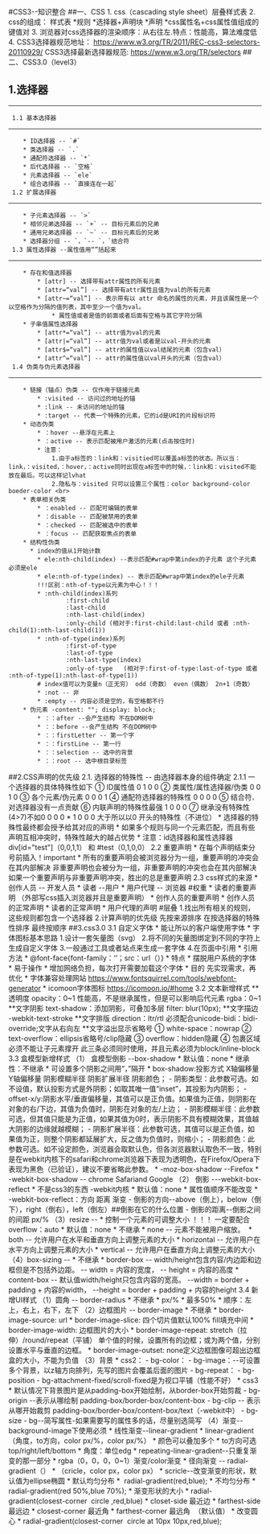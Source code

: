 #CSS3--知识整合
##一、CSS
	1. css（cascading style sheet）层叠样式表
	2. css的组成：
		样式表
		  *规则
			*选择器+声明块
				*声明
					*css属性名+css属性值组成的键值对
	3. 浏览器对css选择器的渲染顺序：从右往左.特点：性能高，算法难度低
	4. CSS3选择器规范地址：	   https://www.w3.org/TR/2011/REC-css3-selectors-20110929/
	   CSS3选择最新选择器规范:  https://www.w3.org/TR/selectors 
##二、CSS3.0（level3）
## 1.选择器
----------
	 1.1 基本选择器
----------
		* ID选择器 -- `#`
		* 类选择器 -- `.`
		* 通配符选择器 -- `*`
		* 后代选择器 -- `空格`
		* 元素选择器 -- `ele`
		* 组合选择器 -- `直接连在一起`
	 1.2 扩展选择器 
----------
		* 子元素选择器 -- `>`
		* 相邻兄弟选择器 -- `+` -- 目标元素后的兄弟
		* 通用兄弟选择器 -- `~` -- 目标元素后的兄弟
		* 选择器分组 -- `，`-- `，`结合符 
	 1.3 属性选择器 --属性值用“”括起来
----------
		* 存在和值选择器
			* [attr] -- 选择带有attr属性的所有元素
			* [attr=“val”] -- 选择带有attr属性且值为val的所有元素
			* [attr~=“val”] -- 表示带有以 attr 命名的属性的元素，并且该属性是一个以空格作为分隔的值列表，其中至少一个值为val。
				* 属性值或者是值的前面或者后面有空格与其它字符分隔
		* 子串值属性选择器
			* [attr*=“val”] -- attr值为val的元素
			* [attr|=“val”] -- attr值为val或者是以val-开头的元素
			* [attr$=“val”] -- attr的属性值以val结尾的元素（包含val）
			* [attr^=“val”] -- attr的属性值以val开头的元素（包含val）
	 1.4 伪类与伪元素选择器
----------
		* 链接（锚点）伪类 -- 仅作用于链接元素
			* :visited -- 访问过的地址的锚
			* :link -- 未访问的地址的锚
			* :target -- 代表一个特殊的元素，它的id是URI的片段标识符
		* 动态伪类
			* ：hover --悬浮在元素上
			* ：active -- 表示匹配被用户激活的元素(点击按住时)
			* 注意：
				1.由于a标签的：link和：visitied可以覆盖a标签的状态。所以当：link，：visited，：hover，：active同时出现在a标签中的时候，：link和：visited不能放在最后。可以这样记lvhat
				2.隐私与：visited 只可以设置三个属性：color background-color boeder-color <br>
		* 表单相关伪类
			* ：enabled -- 匹配可编辑的表单
			* ：disable -- 匹配被禁用的表单
			* ：checked -- 匹配被选中的表单
			* ：focus -- 匹配获取焦点的表单
		* 结构性伪类
		  * index的值从1开始计数
			* ele:nth-child(index) --表示匹配#wrap中第index的子元素 这个子元素必须是ele
			* ele:nth-of-type(index) -- 表示匹配#wrap中第index的ele子元素
			!!!区别：nth-of-type以元素为中心！！！
			* :nth-child(index)系列			
					:first-child
					:last-child
					:nth-last-child(index)
					:only-child	(相对于:first-child:last-child 或者 :nth-child(1):nth-last-child(1))
			* :nth-of-type(index)系列
					:first-of-type
					:last-of-type
					:nth-last-type(index)
					:only-of-type	(相对于:first-of-type:last-of-type 或者 :nth-of-type(1):nth-last-of-type(1))
			# index值可以为变量n（正无穷） odd（奇数） even（偶数） 2n+1（奇数）
			* :not -- 非
			* :empty -- 内容必须是空的，有空格都不行
		* 伪元素 -content: ""; display: block;	
			* ：：after --会产生结构 不在DOM树中 
			* ：：before --会产生结构 不在DOM树中
			* ：：firstLetter -- 第一个字
			* ：：firstLine -- 第一行
			* ：：selection -- 选中的背景
			* ：：root -- 选中根目录标签
##2.CSS声明的优先级
	2.1. 选择器的特殊性 -- 由选择器本身的组件确定
	  2.1.1 一个选择器的具体特殊性如下
		① ID属性值 0 1 0 0
		② 类属性/属性选择器/伪类 0 0 1 0
		③ 各个元素/伪元素 0 0 0 1
  		④ 通配符选择器的特殊性 0 0 0 0 
		⑤ 结合符`，`对选择器没有一点贡献
		⑥ 内联声明的特殊性最强 1 0 0 0 
		⑦ 继承没有特殊性 (4>7)不如0 0 0 0
	  * 1 0 0 0 大于所以以0 开头的特殊性（不进位）
	  * 选择器的特殊性最终都会授予给其对应的声明
	  * 如果多个规则与同一个元素匹配，而且有些声明互相冲突时，特殊性越大的越占优势
	  * 注意：id选择器和属性选择器
				      div[id="test"]（0,0,1,1） 和 #test（0,1,0,0）
	2.2 重要声明
		* 在每个声明结束分号前插入！important
		* 所有的重要声明会被浏览器分为一组，重要声明的冲突会在其内部解决
		非重要声明也会被分为一组，非重要声明的冲突也会在其内部解决
		如果一个重要声明与非重要声明冲突，胜出的总是重要声明
	2.3 css样式的来源
		* 创作人员 -- 开发人员
		* 读者 --用户
		* 用户代理 -- 浏览器
	#权重
		* 读者的重要声明 （外部写css插入浏览器并且是重要声明）
			* 创作人员的重要声明
				* 创作人员的正常声明
					* 读者的正常声明
						* 用户代理的声明
	#层叠
		1.找出所有相关的规则，这些规则都包含一个选择器
		2.计算声明的优先级
		      先按来源排序
		      在按选择器的特殊性排序
		      最终按顺序
##3.css3.0
	3.1 自定义字体
		* 能让所以的客户端使用字体
		* 字体图标基本思路
		  1.设计一套矢量图（svg）
		  2.将不同的矢量图绑定到不同的字符上生成自定义字体
		  3.一般通过工具或者站点来生成一套字体
		  4.在页面中引用 
		* 引用方法
			* @font-face{font-family：‘’；src：url（）}
		* 特点
			* 摆脱用户系统的字体
			* 易于操作
			* 增加网络负担，每次打开需要加载这个字体
		* 目的 先实现需求，再优化
		* 字体兼容处理网站
	       https://www.fontsquirrel.com/tools/webfont-generator
	    * icomoon字体图标
	       https://icomoon.io/#home
	3.2 文本新增样式
		**透明度
			opacity：0~1 性能高，不是继承属性，但是可以影响后代元素
			rgba：0~1
		**文字阴影
			text-shadow：添加阴影，可叠加多层
			filter: blur(10px);
		**文字描边
			-webkit-text-stroke 
		**文字排版
			direction：ltr/rtl 必须配合unicode-bidi：bidi-override;文字从右向左
		**文字溢出显示省略号
			① white-space：nowrap
			② text-overflow：ellipsis省略号/clip隐藏
			③ overflow：hidden隐藏
			④ 包裹区域必须不能让子元素撑开
			此三条必须同时使用，并且元素必须为block/inline-block
	3.3 盒模型新增样式
		（1） 盒模型倒影 --box-shadow
		    * 默认值：none 
		    * 继承性：不继承
		    * 可设置多个阴影之间用“，”隔开
		    * box-shadow:投影方式 X轴偏移量 Y轴偏移量 阴影模糊半径 阴影扩展半径 阴影颜色；
				- 阴影类型：此参数可选。如不设值，默认投影方式是外阴影；如取其唯一值“inset”，其投影为内阴影；
				- offset-x/y:阴影水平/垂直偏移量，其值可以是正负值。如果值为正值，则阴影在对象的右/下边，其值为负值时，阴影在对象的左/上边；
				- 阴影模糊半径：此参数可选，但其值只能是为正值，如果其值为0时，表示阴影不具有模糊效果，其值越大阴影的边缘就越模糊；
				- 阴影扩展半径：此参数可选，其值可以是正负值，如果值为正，则整个阴影都延展扩大，反之值为负值时，则缩小；
				- 阴影颜色：此参数可选。如不设定颜色，浏览器会取默认色，但各浏览器默认取色不一致，特别是在webkit内核下的safari和chrome浏览器下表现为透明色，在Firefox/Opera下表现为黑色（已验证），建议不要省略此参数。
		    * -moz-box-shadow --Firefox
		    * -webkit-box-shadow -- chrome Safariand Google
		（2） 倒影 ---webkit-box-reflect
			* 不是css3的东西 -webkit内核
			* 默认值：none
			* 属性值顺序不能改变
			* -webkit-box-reflect：方向 距离 渐变
			   - 倒影的方向--above（倒上），below（倒下），right（倒右），left（倒左）##倒影在它的什么位置
			   - 倒影的距离--倒影之间的间距 px/%
		（3）resize -- 
			* 控制一个元素的可调整大小
			！！！ 一定要配合overflow：auto
			* 默认值：none
			* 不继承
			* none -- 元素不能被用户缩放。 
			* both -- 允许用户在水平和垂直方向上调整元素的大小
			* horizontal -- 允许用户在水平方向上调整元素的大小
			* vertical -- 允许用户在垂直方向上调整元素的大小
	     （4）box-sizing --
			* 不继承
			* border-box -- width/height包含内容/内边距和边框但是不包括外边距。
			-- width = 内容的宽度，
			-- height = 内容的高度
			* content-box -- 默认值width/height只包含内容的宽高。
			--width = border + padding + 内容的width，
			--height = border + padding + 内容的height
	3.4 新增UI样式
		（1）圆角 -- border-radius
			* 不继承 
			* px/%
			* 最多50%
			* 顺序：左上，右上，右下，左下
		（2）边框图片 -- border-image
			* 不继承
			* border-image-source: url
			* border-image-slice: 四个切片值默认100%  fill填充中间
			* border-image-width: 边框图片的大小
			* border-image-repeat: stretch（拉伸）/round/repeat（平铺） 单个值的时候，设置所有的边框；或为两个值，分别设置水平与垂直的边框。
			* border-image-outset: none定义边框图像可超出边框盒的大小，不能为负值
		（3）背景
			* css2：
			    - bg-color：
				- bg-image：--可设置多个背景，以z轴方向排列，先写的图片会覆盖后面的图片
				- bg-repeat：
				- bg-position
				- bg-attachment-fixed/scroll-fixed是为视口平铺（性能不好）
			* css3
				* 默认情况下背景图片是从padding-box开始绘制，从border-box开始剪裁
				- bg-origin --表示从哪绘制 padding-box/border-box/content-box
				- bg-clip -- 表示从哪开始裁剪
				 padding-box/border-box/content-box/text（-webkit中）
				- bg-size
				- bg--简写属性-如果需要写的属性多的话，尽量别选简写
		（4）渐变--background-image下使用必须
			* 线性渐变--linear-gradient
				* linear-gradient（角度，to方向，color px/%，color px/%）
				* 颜色可以叠加多个 
				* to方向可选 top/right/left/bottom
				* 角度：单位edg 
				* repeating-linear-gradient--只重复渐变的那一部分
				* rgba（0，0，0，0~1）渐变/color渐变
		     * 径向渐变 -- radial-gradient（）
			     * （cricle，color px，color px）
			     * scricle--改变渐变的形状，默认值为ellipse椭圆
			     * 默认均匀分布
				     *  radial-gradient(red,blue);
				 * 不均匀分布
					 * radial-gradient(red 50%,blue 70%);
			     * 渐变形状的大小
			     * radial-gradient(closest-corner  circle ,red,blue)
				     * closet-side 最近边
				     * farthest-side 最远边
				     * closest-corner 最近角
				     * farthest-corner 最远角  （默认值）
				 * 改变圆心
					 *  radial-gradient(closest-corner  circle at 10px 10px,red,blue);

 
   

   
            
 


 
    